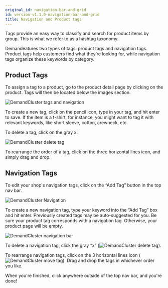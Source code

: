 ```yaml
---
original_id: navigation-bar-and-grid
id: version-v1.1.0-navigation-bar-and-grid
title: Navigation and Product tags
---
```


Tags provide an easy way to classify and search for product items by group. This is what we refer to as a hashtag taxonomy.

Demandeatures two types of tags: product tags and navigation tags. Product tags help customers find what they’re looking for, while navigation tags organize these keywords by category.


## Product Tags

To assign a tag to a product, go to the product detail page by clicking on the product. Tags will then be located below the images section.

![](/assets/admin-product-details-tag.png "DemandCluster tags and navigation")

To create a new tag, click on the pencil icon, type in your tag, and hit enter to save. If the item is a t-shirt, for instance, you might want to tag it with relevant keywords, like short sleeve, cotton, crewneck, etc.

To delete a tag, click on the gray x:

![](/assets/admin-product-delete-tags.png "DemandCluster delete tag")

To rearrange the order of a tag, click on the three horizontal lines icon, and simply drag and drop.

## Navigation Tags

To edit your shop's navigation tags, click on the “Add Tag” button in the top nav bar.

![](/assets/admin-homepage-nav-tag-1.png "DemandCluster Navigation")

To create a new navigation tag, type your keyword into the “Add Tag” box and hit enter. Previously created tags may be auto-suggested for you. Be sure your product tag corresponds with a navigation tag. Otherwise, your product page will be empty.

![](/assets/admin-homepage-nav-tag-2.png "DemandCluster navigation bar")

To delete a navigation tag, click the gray “x” (![](/assets/guide-icon-deletetag.png "DemandCluster delete tag")).

To rearrange navigation tags, click on the 3 horizontal lines icon (![](/assets/guide-icon-movetag.png "DemandCluster move tag")). Drag and drop the tags in whichever order you like.

When you're finished, click anywhere outside of the top nav bar, and you're done!
